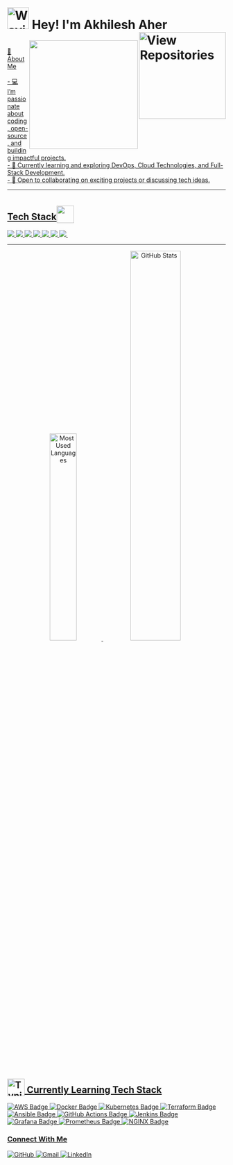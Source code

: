 

<h1>
<img src="https://media.giphy.com/media/WUlplcMpOCEmTGBtBW/giphy.gif"  width="50" alt="Waving Hand GIF"> 
    Hey! I'm Akhilesh Aher

<a href="https://github.com/AkhileshAher?tab=repositories" target="_blank">
 <img align="right" src="https://img.shields.io/badge/View%20Repositories-FFD700?style=for-the-badge&logo=github&logoColor=white" alt="View Repositories" width="200" />
       
</h1>
<img align='right' src="https://media.giphy.com/media/M9gbBd9nbDrOTu1Mqx/giphy.gif" height="250" width="250">




<p>
<br>👋 About Me</br>
<br>- 💻 I’m passionate about coding, open-source, and building impactful projects.
<br>- 🌱 Currently learning and exploring DevOps, Cloud Technologies, and Full-Stack Development.
<br>- 🤝 Open to collaborating on exciting projects or discussing tech ideas.</br>

---
</p>

<h2>Tech Stack<img id="typing-man"
        src="https://emojipedia-us.s3.amazonaws.com/source/skype/289/man-technologist_1f468-200d-1f4bb.png" width="40px"
        style="position: relative;top: 7px;" alt=""></h2>
<p>
    <img src="https://img.shields.io/badge/C-00599C?style=for-the-badge&logo=C&logoColor=white" />
    <img src="https://img.shields.io/badge/C%2B%2B-00599C?style=for-the-badge&logo=C%2B%2B&logoColor=white" />
    <img src="https://img.shields.io/badge/Python-3776AB?style=for-the-badge&logo=python&logoColor=white" />
    <img src="https://img.shields.io/badge/HTML-FF4500?style=for-the-badge&logo=html5&logoColor=white" />
    <img src="https://img.shields.io/badge/CSS-0081CB?&style=for-the-badge&logo=css3&logoColor=white" />
    <img src="https://img.shields.io/badge/JavaScript-F7DF1E?style=for-the-badge&logo=javascript&logoColor=black"/>
    <img src="https://img.shields.io/badge/Bootstrap-563D7C?style=for-the-badge&logo=bootstrap&logoColor=white"/>
    <img src="https://img.shields.io/badge/MySql-07405E?style=for-the-badge&logo=mysql&logoColor=white%22" alt="">

<!-- <img src="https://img.shields.io/badge/Bulma-00C7B7?style=for-the-badge&logo=bulma&logoColor=white"/> -->
<!-- <img src="https://img.shields.io/badge/Django-092E20?style=for-the-badge&logo=django&logoColor=white"/> -->
<!-- <br> -->
<!-- <img src="https://img.shields.io/badge/Flask-000000?style=for-the-badge&logo=flask&logoColor=white"/> -->
<!-- <img src="https://img.shields.io/badge/postgres-0B96B2?style=for-the-badge&logo=postgresql&logoColor=white"/> -->
<!-- <img src="https://img.shields.io/badge/SQLite-07405E?style=for-the-badge&logo=sqlite&logoColor=white"/> -->

  </p>


 <hr style="height:1px;">
<p align="center">
    <img src="https://github-readme-stats.vercel.app/api/top-langs/?username=AkhileshAher&layout=compact&theme=white&hide_border=false&border_radius=10" alt="Most Used Languages" width="35%" />
  <img src="https://github-readme-stats.vercel.app/api?username=AkhileshAher&show_icons=true&theme=white&hide_border=false&border_radius=10" alt="GitHub Stats" width="48%" />
</p>


<h2>
    <img id="typing-man" 
        src="https://emojipedia-us.s3.amazonaws.com/source/skype/289/man-technologist_1f468-200d-1f4bb.png" 
        width="40px" 
        style="position: relative; top: 7px;" 
        alt="Typing Man Emoji"> 
    Currently Learning Tech Stack
</h2>

<p>
    <img src="https://img.shields.io/badge/AWS-232F3E?style=for-the-badge&logo=amazon-aws&logoColor=white" alt="AWS Badge" />
    <img src="https://img.shields.io/badge/Docker-2496ED?style=for-the-badge&logo=docker&logoColor=white" alt="Docker Badge" />
    <img src="https://img.shields.io/badge/Kubernetes-326CE5?style=for-the-badge&logo=kubernetes&logoColor=white" alt="Kubernetes Badge" />
    <img src="https://img.shields.io/badge/Terraform-623CE4?style=for-the-badge&logo=terraform&logoColor=white" alt="Terraform Badge" />
    <img src="https://img.shields.io/badge/Ansible-EE0000?style=for-the-badge&logo=ansible&logoColor=white" alt="Ansible Badge" />
    <img src="https://img.shields.io/badge/GitHub%20Actions-2088FF?style=for-the-badge&logo=github-actions&logoColor=white" alt="GitHub Actions Badge" />
    <img src="https://img.shields.io/badge/Jenkins-D24939?style=for-the-badge&logo=jenkins&logoColor=white" alt="Jenkins Badge" />
    <img src="https://img.shields.io/badge/Grafana-F46800?style=for-the-badge&logo=grafana&logoColor=white" alt="Grafana Badge" />
    <img src="https://img.shields.io/badge/Prometheus-E6522C?style=for-the-badge&logo=prometheus&logoColor=white" alt="Prometheus Badge" />
    <img src="https://img.shields.io/badge/NGINX-009639?style=for-the-badge&logo=nginx&logoColor=white" alt="NGINX Badge" />
</p>

<h3>Connect With Me</h3>
<p>
    <a href="https://github.com/AkhileshAher" target="_blank">
        <img alt="GitHub" src="https://img.shields.io/badge/GitHub-%2312100E.svg?&style=for-the-badge&logo=github&logoColor=white" />
    </a>
    <a href="mailto:aherakhilesh88@gmail.com" target="_blank">
        <img alt="Gmail" src="https://img.shields.io/badge/Gmail-D14836?style=for-the-badge&logo=gmail&logoColor=white" />
    </a>
    <a href="https://www.linkedin.com/in/AkhileshAher" target="_blank">
        <img alt="LinkedIn" src="https://img.shields.io/badge/LinkedIn-%230077B5.svg?&style=for-the-badge&logo=linkedin&logoColor=white" />
    </a>
</p>
